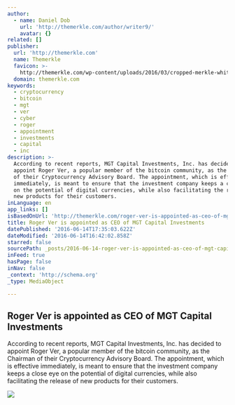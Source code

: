```yaml
---
author:
  - name: Daniel Dob
    url: 'http://themerkle.com/author/writer9/'
    avatar: {}
related: []
publisher:
  url: 'http://themerkle.com'
  name: Themerkle
  favicon: >-
    http://themerkle.com/wp-content/uploads/2016/03/cropped-merkle-white-1-192x192.png
  domain: themerkle.com
keywords:
  - cryptocurrency
  - bitcoin
  - mgt
  - ver
  - cyber
  - roger
  - appointment
  - investments
  - capital
  - inc
description: >-
  According to recent reports, MGT Capital Investments, Inc. has decided to
  appoint Roger Ver, a popular member of the bitcoin community, as the Chairman
  of their Cryptocurrency Advisory Board. The appointment, which is effective
  immediately, is meant to ensure that the investment company keeps a close eye
  on the potential of digital currencies, while also facilitating the release of
  new products for their customers.
inLanguage: en
app_links: []
isBasedOnUrl: 'http://themerkle.com/roger-ver-is-appointed-as-ceo-of-mgt-capital-investments/'
title: Roger Ver is appointed as CEO of MGT Capital Investments
datePublished: '2016-06-14T17:35:03.622Z'
dateModified: '2016-06-14T16:42:02.858Z'
starred: false
sourcePath: _posts/2016-06-14-roger-ver-is-appointed-as-ceo-of-mgt-capital-investments.md
inFeed: true
hasPage: false
inNav: false
_context: 'http://schema.org'
_type: MediaObject

---
```

<article style=""><h1>Roger Ver is appointed as CEO of MGT Capital Investments</h1><p>According to recent reports, MGT Capital Investments, Inc. has decided to appoint Roger Ver, a popular member of the bitcoin community, as the Chairman of their Cryptocurrency Advisory Board. The appointment, which is effective immediately, is meant to ensure that the investment company keeps a close eye on the potential of digital currencies, while also facilitating the release of new products for their customers.</p><img src="http://themerkle.com/wp-content/uploads/2016/06/shutterstock_357319010.jpg" /></article>